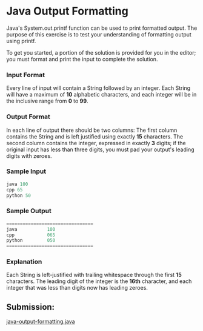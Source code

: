 # Java Output Formatting 

Java's System.out.printf function can be used to print formatted output. The purpose of this exercise is to test your understanding of formatting output using printf.

To get you started, a portion of the solution is provided for you in the editor; you must format and print the input to complete the solution.

### Input Format

Every line of input will contain a String followed by an integer.
Each String will have a maximum of **10** alphabetic characters, and each integer will be in the inclusive range from **0** to **99**.

### Output Format

In each line of output there should be two columns:
The first column contains the String and is left justified using exactly **15** characters.
The second column contains the integer, expressed in exactly **3** digits; if the original input has less than three digits, you must pad your output's leading digits with zeroes.

### Sample Input

~~~java
java 100
cpp 65
python 50
~~~

### Sample Output

~~~java
================================
java           100 
cpp            065 
python         050 
================================
~~~

### Explanation

Each String is left-justified with trailing whitespace through the first **15** characters. The leading digit of the integer is the **16th** character, and each integer that was less than  digits now has leading zeroes.

## Submission:

[java-output-formatting.java](https://github.com/danipishinin/HackerRank/blob/main/java/java-output-formatting.java)